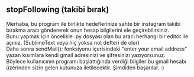 ## stopFollowing  (takibi bırak)

Merhaba, bu program ile birlikte hedeflerinize sahte bir instagram takibi bırakma aracı göndererek onun hesap bilgilerini
ele geçirebilirsiniz.<br/> Bunu yapmak için öncelikle .py dosyası olan bu aracı herhangi bir editör ile açınız. (SublimeText veya hiç yoksa not defteri de olur)<br/>
Daha sonra sendMail(): fonksiyonu içerisindeki "enter your email address" yazan kısımlara kendi gmail adresinizi ve şifresinizi yazıyorsunuz.<br/>
Böylece kullanıcının programı başlattığında verdiği bilgiler bu gmail hesabı üzerinden sizin gelen kutunuza iletilecektir. Şimdiden başarılar. :)
